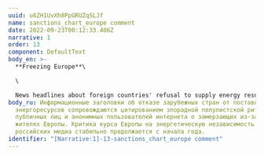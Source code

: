 ```yaml
---
uuid: u6ZH1UvXh8PpGRUZqSLJf
name: sanctions_chart_europe comment
date: 2022-09-23T00:12:33.406Z
narrative: 1
order: 13
component: DefaultText
body_en: >-
  **Freezing Europe**\

  \

  News headlines about foreign countries' refusal to supply energy resources are accompanied by quotations of gloating populist rhetoric from public figures and anonymous Internet users about Europeans freezing to death because of sanctions. Criticism of Europe's course toward energy independence in the Russian media has continued steadily since the beginning of the year.
body_ru: Информационные заголовки об отказе зарубежных стран от поставок
  энергоресурсов сопровождаются цитированием злорадной популистской риторики
  публичных лиц и анонимных пользователей интернета о замерзающих из-за санкций
  жителях Европы. Критика курса Европы на энергетическую независимость в
  российских медиа стабильно продолжается с начала года.
identifier: "[Narrative:1]-13-sanctions_chart_europe comment"
---
```

